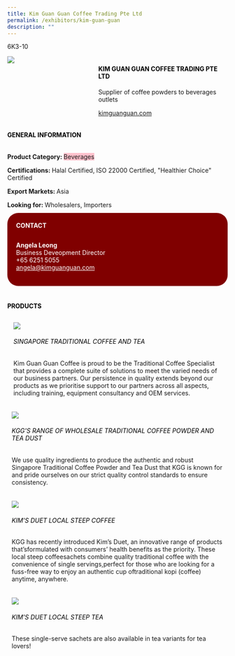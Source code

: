 ```yaml
---
title: Kim Guan Guan Coffee Trading Pte Ltd
permalink: /exhibitors/kim-guan-guan
description: ""
---
```

<head>
	<div class="flex-paragraph">
		<!--hi there! this is a comment and will provide you with instructional guides-->
		<!--insert booth number here!-->
		<p style="text-transform: uppercase">6k3-10</p></div>
			<div class="flex-container" style="display: flex; flex-wrap: wrap;">
				<!--insert DOWNLOAD link of company logo between the " marks!-->
			<div class="card sgds" style="flex: 1 1 40%; display: block;"><img src="https://drive.google.com/uc?id=1caoifmDnC9n4FGHvQqdBSX2zjn9xCvHC&export=download"></div>
	<div class="card-sgds" style="flex: 1 1 58%; display: block; margin-left: 3px">
		<h4 style="text-transform: uppercase; color: black;"><!--insert the exhibitor's name between the <b> tags here--><b>Kim Guan Guan Coffee Trading Pte Ltd</b></h4><!--insert the exhibitor's description between the <p> tags here-->
		<p>Supplier of coffee powders to beverages outlets</p>
		<!--insert the exhibitor's website link, making sure there is "https:// www." present please. make sure the entire https link goes in between the " marks-->
		<p><a href="kimguanguan.com" target="_blank"><!--insert the www website link here (no need for https)-->kimguanguan.com</a></p>
	</div>
</div>
</head>

<body>
	<h4 style="text-transform: uppercase; color: black;"><b>General Information</b></h4>
		<div class="flex-container" style="display: flex; flex-wrap: wrap;">
			<div class="card sgds" style="flex: 1 1 65%; display: block; align-self: stretch">
			<div class="flex-paragraph">
			<p><b>Product Category: </b><span style=" background-color: pink; border-radius: 10 px;"><!--insert the exhibitor's pdt cat between the <p> tags here-->Beverages</span></p> 
				<p><b>Certifications: </b><!--insert all the exhibitor's certifications between the </b> and </p> here-->Halal Certified, ISO 22000 Certified, "Healthier Choice" Certified</p>
			<p><b>Export Markets: </b><!--insert all the exhibitor's export markets between the </b> and </p> here-->Asia</p>
			<p style="margin-bottom: 10px;"><b>Looking for: </b><!--insert all the exhibitor's potential business partners between the </b> and </p> here-->Wholesalers, Importers</p>
			</div>
		</div>
		<div class="card sgds" style="flex: 1 1 35%; padding: 10px; display: block; background-color: maroon; border-radius: 25px; align-self: center;">
		<h4 style="color: white; margin-top: 10px; margin-left: 10px;">CONTACT</h4>
		<div class="flex-paragraph">
			<!--replace with exhibitor's: -->
			<p style="padding: 10px; color: white;"><b><!-- POC name-->Angela Leong</b><br><!-- designation-->Business Deveopment Director<br><!--contact number-->+65 6251 5055<br><!-- for linking purposes, insert their email after "mailto:"...--><a href="mailto:angela@kimguanguan.com" style="color: white;"><!--...and also include the display email before </a> here-->angela@kimguanguan.com</a></p>
		</div>
			</div>
		</div>
	<br>
		<h4 style="text-transform: uppercase; color: black;"><b>products</b></h4>
<div style="display: flex; flex-wrap: wrap;">
  <div class="card sgds" style="flex: 1 1 47%; margin: 10px; display: block;"><!--insert the exhibitor's DOWNLOAD image for product between the " marks here-->
	<div class="flex-image" style="display: block;"><img src="https://drive.google.com/uc?id=1vw2gPg3vhdO4vYReRuUErnZ91AbDqub2&export=download"></div>
	<div class="flex-paragraph">
		<h6 style="text-transform: uppercase; color: black;"><!--insert product name before </h6> and product description after <p>-->Singapore Traditional Coffee and Tea</h6>
		<p>Kim Guan Guan Coffee is proud to be the Traditional Coffee Specialist that provides a complete suite of solutions to meet the varied needs of our business partners. Our persistence in quality extends beyond our products as we prioritise support to our partners across all aspects, including training, equipment consultancy and OEM services.</p></div>
	</div>
		<div class="card sgds" style="flex: 1 1 47%; margin: 10px; display: block;">
		<div class="flex-image" style="display: block;"><img src="https://drive.google.com/uc?id=17oUAOy8PQUJ1I2ULfByLqLi8_LvkbjDO&export=download"></div>
	<div class="flex-paragraph">
		<h6 style="text-transform: uppercase; color: black;">  
KGG's range of wholesale traditional coffee powder and tea dust</h6>
		<p>We use quality ingredients to produce the authentic and robust Singapore Traditional Coffee Powder and Tea Dust that KGG is known for and pride ourselves on our strict quality control standards to ensure consistency.

</p></div>
	</div>
		<div class="card sgds" style="flex: 1 1 47%; margin: 10px; display: block;">
		<div class="flex-image" style="display: block;"><img src="https://drive.google.com/uc?id=1SFgkji618vI4ZYualir5bAzqMZ0lOW8L&export=download"></div>
	<div class="flex-paragraph">
		<h6 style="text-transform: uppercase; color: black;">Kim's Duet Local Steep Coffee</h6>
		<p>KGG has recently introduced Kim’s Duet, an innovative range of products that’sformulated with consumers’ health benefits as the priority. These local steep coffeesachets combine quality traditional coffee with the convenience of single servings,perfect for those who are looking for a fuss-free way to enjoy an authentic cup oftraditional kopi (coffee) anytime, anywhere.

</p></div>
		</div>
		<div class="card sgds" style="flex: 1 1 47%; margin: 10px; display: block;">
		<div class="flex-image" style="display: block;"><img src="https://drive.google.com/uc?id=1dGWyqKu8_TdCyuS8DP819FtOekkbQNQe&export=download"></div>
	<div class="flex-paragraph">
		<h6 style="text-transform: uppercase; color: black;">Kim's Duet Local Steep Tea</h6>
		<p>These single-serve sachets are also available in tea variants for tea lovers!</p></div>
	</div>
	</div>
</body>